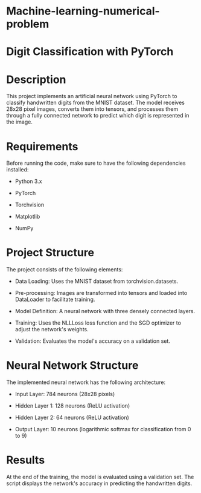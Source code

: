 # Machine-learning-numerical-problem

# Digit Classification with PyTorch

# Description

This project implements an artificial neural network using PyTorch to classify handwritten digits from the MNIST dataset. The model receives 28x28 pixel images, converts them into tensors, and processes them through a fully connected network to predict which digit is represented in the image.

# Requirements

Before running the code, make sure to have the following dependencies installed:

- Python 3.x

- PyTorch

- Torchvision

- Matplotlib

- NumPy

#  Project Structure

The project consists of the following elements:

- Data Loading: Uses the MNIST dataset from torchvision.datasets.

- Pre-processing: Images are transformed into tensors and loaded into DataLoader to facilitate training.

- Model Definition: A neural network with three densely connected layers.

- Training: Uses the NLLLoss loss function and the SGD optimizer to adjust the network's weights.

- Validation: Evaluates the model's accuracy on a validation set.

#  Neural Network Structure

The implemented neural network has the following architecture:

- Input Layer: 784 neurons (28x28 pixels)

- Hidden Layer 1: 128 neurons (ReLU activation)

- Hidden Layer 2: 64 neurons (ReLU activation)

- Output Layer: 10 neurons (logarithmic softmax for classification from 0 to 9)

# Results

At the end of the training, the model is evaluated using a validation set. The script displays the network's accuracy in predicting the handwritten digits.
